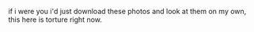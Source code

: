 if i were you i'd just download these photos and look at them on my own, this here is torture right now.
